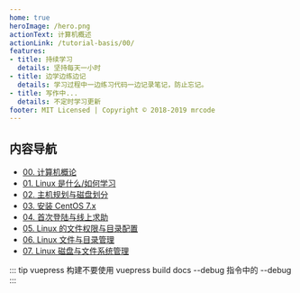 ```yaml
---
home: true
heroImage: /hero.png
actionText: 计算机概述
actionLink: /tutorial-basis/00/
features:
- title: 持续学习
  details: 坚持每天一小时
- title: 边学边练边记
  details: 学习过程中一边练习代码一边记录笔记，防止忘记。
- title: 写作中...
  details: 不定时学习更新
footer: MIT Licensed | Copyright © 2018-2019 mrcode
---
```



## 内容导航

- [00. 计算机概论](/tutorial-basis/00/)
- [01. Linux 是什么/如何学习](/tutorial-basis/01/)
- [02. 主机规划与磁盘划分](/tutorial-basis/02/)
- [03. 安装 CentOS 7.x](/tutorial-basis/03/)
- [04. 首次登陆与线上求助](/tutorial-basis/04/)
- [05. Linux 的文件权限与目录配置](/tutorial-basis/05/)
- [06. Linux 文件与目录管理](/tutorial-basis/06/)
- [07. Linux 磁盘与文件系统管理](/tutorial-basis/07/)

::: tip
vuepress 构建不要使用 vuepress build docs --debug 指令中的 --debug
:::
